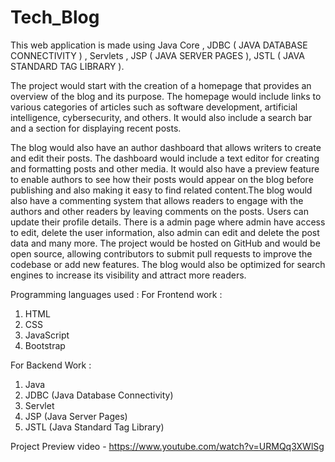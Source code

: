 # Tech_Blog
This web application is made using Java Core , JDBC ( JAVA DATABASE CONNECTIVITY ) , Servlets , JSP ( JAVA SERVER PAGES ), JSTL ( JAVA STANDARD TAG LIBRARY ).

The project would start with the creation of a homepage that provides an overview of the blog and its purpose. The homepage would include links to various categories of articles such as software development, artificial intelligence, cybersecurity, and others. It would also include a search bar and a section for displaying recent posts.

The blog would also have an author dashboard that allows writers to create and edit their posts. The dashboard would include a text editor for creating and formatting posts and other media. It would also have a preview feature to enable authors to see how their posts would appear on the blog before publishing and also making it easy to find related content.The blog would also have a commenting system that allows readers to engage with the authors and other readers by leaving comments on the posts.
Users can update their profile details.
There is a admin page where admin have access to edit, delete the user information, also admin can edit and delete the post data and many more.
The project would be hosted on GitHub and would be open source, allowing contributors to submit pull requests to improve the codebase or add new features. The blog would also be optimized for search engines to increase its visibility and attract more readers.

Programming languages used : 
For Frontend work :
1. HTML
2. CSS
3. JavaScript
4. Bootstrap

For Backend Work :
1. Java 
2. JDBC (Java Database Connectivity) 
3. Servlet
4. JSP (Java Server Pages) 
5. JSTL (Java Standard Tag Library) 

Project Preview video - https://www.youtube.com/watch?v=URMQq3XWlSg 
